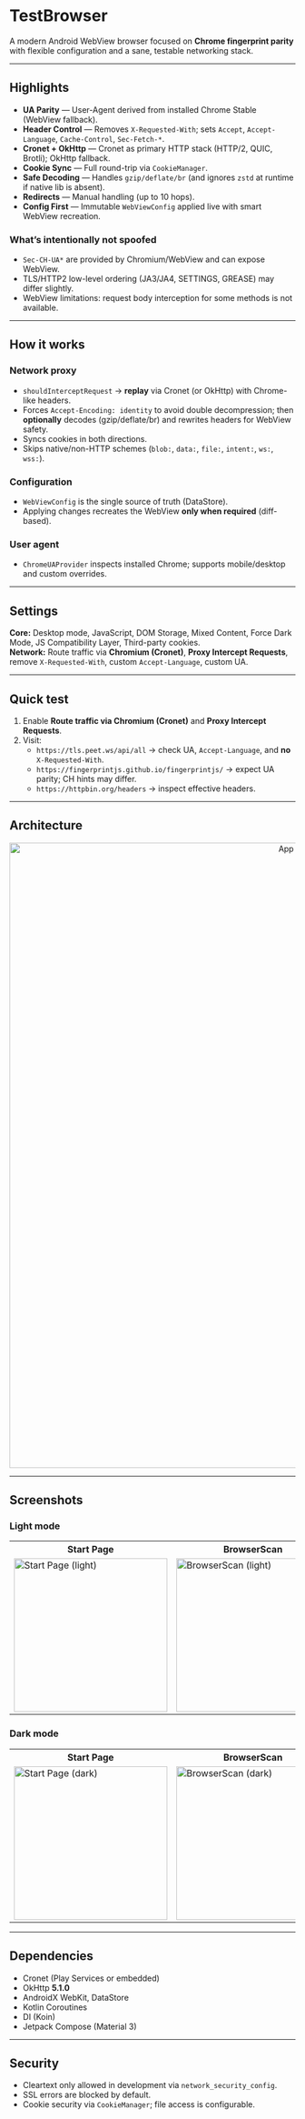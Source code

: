 # TestBrowser

A modern Android WebView browser focused on **Chrome fingerprint parity** with flexible configuration and a sane, testable networking stack.

---

## Highlights

- **UA Parity** — User-Agent derived from installed Chrome Stable (WebView fallback).  
- **Header Control** — Removes `X-Requested-With`; sets `Accept`, `Accept-Language`, `Cache-Control`, `Sec-Fetch-*`.  
- **Cronet + OkHttp** — Cronet as primary HTTP stack (HTTP/2, QUIC, Brotli); OkHttp fallback.  
- **Cookie Sync** — Full round-trip via `CookieManager`.  
- **Safe Decoding** — Handles `gzip/deflate/br` (and ignores `zstd` at runtime if native lib is absent).  
- **Redirects** — Manual handling (up to 10 hops).  
- **Config First** — Immutable `WebViewConfig` applied live with smart WebView recreation.

### What’s intentionally not spoofed
- `Sec-CH-UA*` are provided by Chromium/WebView and can expose WebView.
- TLS/HTTP2 low-level ordering (JA3/JA4, SETTINGS, GREASE) may differ slightly.
- WebView limitations: request body interception for some methods is not available.

---

## How it works

### Network proxy
- `shouldInterceptRequest` → **replay** via Cronet (or OkHttp) with Chrome-like headers.
- Forces `Accept-Encoding: identity` to avoid double decompression; then **optionally** decodes (gzip/deflate/br) and rewrites headers for WebView safety.
- Syncs cookies in both directions.
- Skips native/non-HTTP schemes (`blob:`, `data:`, `file:`, `intent:`, `ws:`, `wss:`).

### Configuration
- `WebViewConfig` is the single source of truth (DataStore).  
- Applying changes recreates the WebView **only when required** (diff-based).

### User agent
- `ChromeUAProvider` inspects installed Chrome; supports mobile/desktop and custom overrides.

---

## Settings

**Core:** Desktop mode, JavaScript, DOM Storage, Mixed Content, Force Dark Mode, JS Compatibility Layer, Third-party cookies.  
**Network:** Route traffic via **Chromium (Cronet)**, **Proxy Intercept Requests**, remove `X-Requested-With`, custom `Accept-Language`, custom UA.

---

## Quick test

1. Enable **Route traffic via Chromium (Cronet)** and **Proxy Intercept Requests**.  
2. Visit:
   - `https://tls.peet.ws/api/all` → check UA, `Accept-Language`, and **no** `X-Requested-With`.
   - `https://fingerprintjs.github.io/fingerprintjs/` → expect UA parity; CH hints may differ.
   - `https://httpbin.org/headers` → inspect effective headers.

---

## Architecture

<p align="center">
  <a href="https://github.com/user-attachments/assets/475a4a66-7393-4684-bd7d-0fb717195dae">
    <img src="https://github.com/user-attachments/assets/475a4a66-7393-4684-bd7d-0fb717195dae" alt="App architecture diagram" width="1100">
  </a>
</p>

---

## Screenshots

### Light mode
<table>
  <tr>
    <th>Start Page</th>
    <th>BrowserScan</th>
    <th>Advanced Settings</th>
  </tr>
  <tr>
    <td><img src="https://github.com/user-attachments/assets/47111eb4-6ac7-45ab-b8af-18bab93744c6" width="270" alt="Start Page (light)"></td>
    <td><img src="https://github.com/user-attachments/assets/ed20f2ac-b84e-4b16-98ed-25facbff05db" width="270" alt="BrowserScan (light)"></td>
    <td><img src="https://github.com/user-attachments/assets/a17c7bc6-fa75-4faa-ad27-6826998fa15d" width="270" alt="Advanced Settings (light)"></td>
  </tr>
</table>

### Dark mode
<table>
  <tr>
    <th>Start Page</th>
    <th>BrowserScan</th>
    <th>Advanced Settings</th>
  </tr>
  <tr>
    <td><img src="https://github.com/user-attachments/assets/b57fa9b1-c900-4cb8-a42d-ab782be0fedc" width="270" alt="Start Page (dark)"></td>
    <td><img src="https://github.com/user-attachments/assets/cefb7552-be74-4bd8-86b4-2b74faa62515" width="270" alt="BrowserScan (dark)"></td>
    <td><img src="https://github.com/user-attachments/assets/30999cd7-8239-4030-bb17-3c1efa246fc2" width="270" alt="Advanced Settings (dark)"></td>
  </tr>
</table>

---

## Dependencies

- Cronet (Play Services or embedded)
- OkHttp **5.1.0**
- AndroidX WebKit, DataStore
- Kotlin Coroutines
- DI (Koin)
- Jetpack Compose (Material 3)

---

## Security

- Cleartext only allowed in development via `network_security_config`.
- SSL errors are blocked by default.
- Cookie security via `CookieManager`; file access is configurable.
